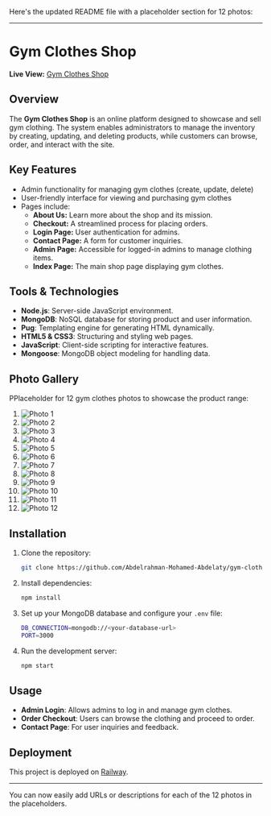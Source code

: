Here's the updated README file with a placeholder section for 12 photos:

---

# Gym Clothes Shop

**Live View:** [Gym Clothes Shop](https://gym-clothes-online-production.up.railway.app/)

## Overview
The **Gym Clothes Shop** is an online platform designed to showcase and sell gym clothing. The system enables administrators to manage the inventory by creating, updating, and deleting products, while customers can browse, order, and interact with the site.

## Key Features
- Admin functionality for managing gym clothes (create, update, delete)
- User-friendly interface for viewing and purchasing gym clothes
- Pages include:
    - **About Us:** Learn more about the shop and its mission.
    - **Checkout:** A streamlined process for placing orders.
    - **Login Page:** User authentication for admins.
    - **Contact Page:** A form for customer inquiries.
    - **Admin Page:** Accessible for logged-in admins to manage clothing items.
    - **Index Page:** The main shop page displaying gym clothes.

## Tools & Technologies
- **Node.js**: Server-side JavaScript environment.
- **MongoDB**: NoSQL database for storing product and user information.
- **Pug**: Templating engine for generating HTML dynamically.
- **HTML5 & CSS3**: Structuring and styling web pages.
- **JavaScript**: Client-side scripting for interactive features.
- **Mongoose**: MongoDB object modeling for handling data.

## Photo Gallery

PPlaceholder for 12 gym clothes photos to showcase the product range:

1. ![Photo 1](https://github.com/Abdelrahman-Mohamed-Abdelaty/gym-clothes-online/projectPhotos/img.png)
2. ![Photo 2](https://github.com/your-username/your-repo-name/blob/main/images/photo2.jpg)
3. ![Photo 3](https://github.com/your-username/your-repo-name/blob/main/images/photo3.jpg)
4. ![Photo 4](https://github.com/your-username/your-repo-name/blob/main/images/photo4.jpg)
5. ![Photo 5](https://github.com/your-username/your-repo-name/blob/main/images/photo5.jpg)
6. ![Photo 6](https://github.com/your-username/your-repo-name/blob/main/images/photo6.jpg)
7. ![Photo 7](https://github.com/your-username/your-repo-name/blob/main/images/photo7.jpg)
8. ![Photo 8](https://github.com/your-username/your-repo-name/blob/main/images/photo8.jpg)
9. ![Photo 9](https://github.com/your-username/your-repo-name/blob/main/images/photo9.jpg)
10. ![Photo 10](https://github.com/your-username/your-repo-name/blob/main/images/photo10.jpg)
11. ![Photo 11](https://github.com/your-username/your-repo-name/blob/main/images/photo11.jpg)
12. ![Photo 12](https://github.com/your-username/your-repo-name/blob/main/images/photo12.jpg)


## Installation

1. Clone the repository:
   ```bash
   git clone https://github.com/Abdelrahman-Mohamed-Abdelaty/gym-clothes-online.git
   ```
2. Install dependencies:
   ```bash
   npm install
   ```
3. Set up your MongoDB database and configure your `.env` file:
   ```bash
   DB_CONNECTION=mongodb://<your-database-url>
   PORT=3000
   ```
4. Run the development server:
   ```bash
   npm start
   ```

## Usage
- **Admin Login**: Allows admins to log in and manage gym clothes.
- **Order Checkout**: Users can browse the clothing and proceed to order.
- **Contact Page**: For user inquiries and feedback.

## Deployment
This project is deployed on [Railway](https://railway.app/).

---

You can now easily add URLs or descriptions for each of the 12 photos in the placeholders.
